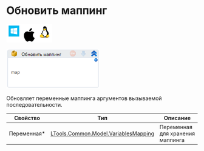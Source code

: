 # Обновить маппинг

![](<../../../../.gitbook/assets/image (100) (1) (1) (1) (1) (1) (1) (10) (248).png>)

![](<../../../../.gitbook/assets/image (405).png>)

Обновляет переменные маппинга аргументов вызываемой последовательности.

| Свойство     | Тип                                                                      | Описание                         |
| ------------ | ------------------------------------------------------------------------ | -------------------------------- |
| Переменная\* | [LTools.Common.Model.VariablesMapping](../datatypes/variablesmapping.md) | Переменная для хранения маппинга |
